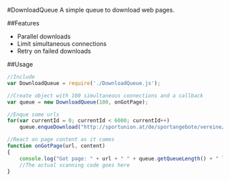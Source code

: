 #DownloadQueue
A simple queue to download web pages.

##Features
* Parallel downloads
* Limit simultaneous connections
* Retry on failed downloads

##Usage
``` Javascript
//Include
var DownloadQueue = require('./DownloadQueue.js');

//Create object with 100 simultaneous connections and a callback
var queue = new DownloadQueue(100, onGotPage);

//Enque some urls
for(var currentId = 0; currentId < 6000; currentId++)
    queue.enqueDownload("http://sportunion.at/de/sportangebote/vereine/clubshow-"+ currentId +"?Page=1");

//React on page content as it comes
function onGotPage(url, content)
{
    console.log("Got page: " + url + " " + queue.getQueueLength() + " left in queue " + queue.getOpenConnections() + " connections open");
    //The actual scanning code goes here
}
```